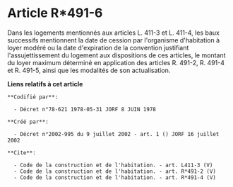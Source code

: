 # Article R*491-6

Dans les logements mentionnés aux articles L. 411-3 et L. 411-4, les baux successifs mentionnent la date de cession par
l'organisme d'habitation à loyer modéré ou la date d'expiration de la convention justifiant l'assujettissement du logement
aux dispositions de ces articles, le montant du loyer maximum déterminé en application des articles R. 491-2, R. 491-4 et R.
491-5, ainsi que les modalités de son actualisation.

**Liens relatifs à cet article**

	**Codifié par**:

	  - Décret n°78-621 1978-05-31 JORF 8 JUIN 1978

	**Créé par**:

	  - Décret n°2002-995 du 9 juillet 2002 - art. 1 () JORF 16 juillet 2002

	**Cite**:

	  - Code de la construction et de l'habitation. - art. L411-3 (V)
	  - Code de la construction et de l'habitation. - art. R*491-2 (V)
	  - Code de la construction et de l'habitation. - art. R*491-4 (V)
